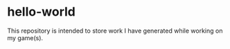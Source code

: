 # hello-world
This repository is intended to store work I have generated while working on my game(s).
